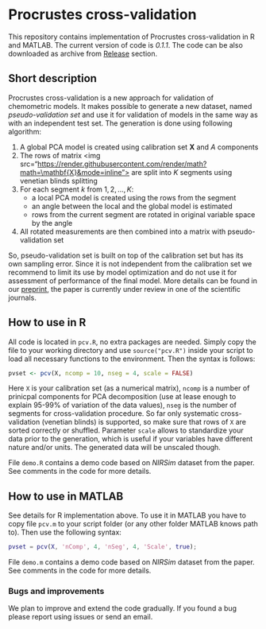 # Procrustes cross-validation

This repository contains implementation of Procrustes cross-validation in R and MATLAB. The current version of code is *0.1.1*. The code can be also downloaded as archive from [Release](https://github.com/svkucheryavski/pcv/releases) section.

## Short description

Procrustes cross-validation is a new approach for validation of chemometric models. It makes possible to generate a new dataset, named *pseudo-validation set* and use it for validation of models in the same way as with an independent test set. The generation is done using following algorithm:

1. A global PCA model is created using calibration set $\mathbf{X}$ and $A$ components
2. The rows of matrix <img src=“https://render.githubusercontent.com/render/math?math=\mathbf{X}&mode=inline”> are split into $K$ segments using venetian blinds splitting
3. For each segment $k$ from ${1, 2, ..., K}$:
    * a local PCA model is created using the rows from the segment
    * an angle between the local and the global model is estimated
    * rows from the current segment are rotated in original variable space by the angle
4. All rotated measurements are then combined into a matrix with pseudo-validation set

So, pseudo-validation set is built on top of the calibration set but has its own sampling error. Since it is not independent from the calibration set we recommend to limit its use by model optimization and do not use it for assessment of performance of the final model. More details can be found in our [preprint](), the paper is currently under review in one of the scientific journals.

## How to use in R

All code is located in `pcv.R`, no extra packages are needed. Simply copy the file to your working directory and use `source("pcv.R")` inside your script to load all necessary functions to the environment. Then the syntax is follows:

```r
pvset <- pcv(X, ncomp = 10, nseg = 4, scale = FALSE)
```

Here `X` is your calibration set (as a numerical matrix), `ncomp` is a number of prinicpal components for PCA decomposition (use at lease enough to explain 95-99% of variation of the data values), `nseg` is the number of segments for cross-validation procedure. So far only systematic cross-validation (venetian blinds) is supported, so make sure that rows of `X` are sorted correctly or shuffled. Parameter `scale` allows to standardize your data prior to the generation, which is useful if your variables have different nature and/or units. The generated data will be unscaled though.

File `demo.R` contains a demo code based on $NIRSim$ dataset from the paper. See comments in the code for more details.

## How to use in MATLAB

See details for R implementation above.  To use it in MATLAB you have to copy file `pcv.m` to your script folder (or any other folder MATLAB knows path to). Then use the following syntax:

```matlab
pvset = pcv(X, 'nComp', 4, 'nSeg', 4, 'Scale', true);
```

File `demo.m` contains a demo code based on $NIRSim$ dataset from the paper. See comments in the code for more details.

### Bugs and improvements

We plan to improve and extend the code gradually. If you found a bug please report using issues or send an email.




